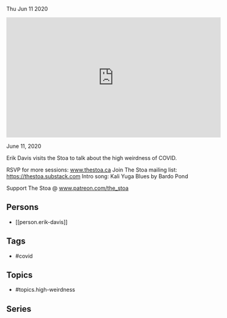 



Thu Jun 11 2020

<iframe width="560" height="315" src="https://www.youtube.com/embed/HxKMHdAWbyY" title="The High Weirdness of COVID w/ Erik Davis" frameborder="0" allow="accelerometer; autoplay; clipboard-write; encrypted-media; gyroscope; picture-in-picture" allowfullscreen ></iframe>

June 11, 2020

Erik Davis visits the Stoa to talk about the high weirdness of COVID.

RSVP for more sessions: www.thestoa.ca
Join The Stoa mailing list: https://thestoa.substack.com
Intro song: Kali Yuga Blues by Bardo Pond

Support The Stoa @ www.patreon.com/the_stoa

## Persons

- [[person.erik-davis]]

## Tags

- #covid

## Topics

- #topics.high-weirdness

## Series



